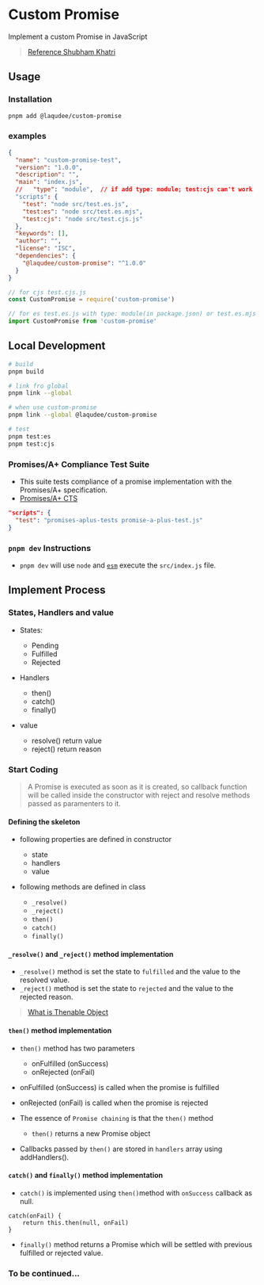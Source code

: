 # Custom Promise

Implement a custom Promise in JavaScript

> [Reference Shubham Khatri](https://medium.com/nerd-for-tech/implement-your-own-promises-in-javascript-68ddaa6a5409)

## Usage

### Installation

```sh
pnpm add @laqudee/custom-promise
```

### examples

```json
{
  "name": "custom-promise-test",
  "version": "1.0.0",
  "description": "",
  "main": "index.js",
  //   "type": "module",  // if add type: module; test:cjs can't work
  "scripts": {
    "test": "node src/test.es.js",
    "test:es": "node src/test.es.mjs",
    "test:cjs": "node src/test.cjs.js"
  },
  "keywords": [],
  "author": "",
  "license": "ISC",
  "dependencies": {
    "@laqudee/custom-promise": "^1.0.0"
  }
}
```

```js
// for cjs test.cjs.js
const CustomPromise = require('custom-promise')

// for es test.es.js with type: module(in package.json) or test.es.mjs
import CustomPromise from 'custom-promise'
```

## Local Development

```sh
# build
pnpm build
```

```sh
# link fro global
pnpm link --global

# when use custom-promise
pnpm link --global @laqudee/custom-promise

# test
pnpm test:es
pnpm test:cjs
```

### Promises/A+ Compliance Test Suite

- This suite tests compliance of a promise implementation with the Promises/A+ specification.
- [Promises/A+ CTS](https://github.com/promises-aplus/promises-tests/blob/master/README.md)

```json
"scripts": {
  "test": "promises-aplus-tests promise-a-plus-test.js"
}

```

### `pnpm dev` Instructions

- `pnpm dev` will use `node` and [`esm`](https://www.npmjs.com/package/esm) execute the `src/index.js` file.

## Implement Process

### States, Handlers and value

- States:

  - Pending
  - Fulfilled
  - Rejected

- Handlers

  - then()
  - catch()
  - finally()

- value
  - resolve() return value
  - reject() return reason

### Start Coding

> A Promise is executed as soon as it is created, so callback function will be called inside the constructor with reject and resolve methods passed as paramenters to it.

#### Defining the skeleton

- following properties are defined in constructor

  - state
  - handlers
  - value

- following methods are defined in class
  - `_resolve()`
  - `_reject()`
  - `then()`
  - `catch()`
  - `finally()`

#### `_resolve()` and `_reject()` method implementation

- `_resolve()` method is set the state to `fulfilled` and the value to the resolved value.
- `_reject()` method is set the state to `rejected` and the value to the rejected reason.

> [What is Thenable Object](https://developer.mozilla.org/en-US/docs/Web/JavaScript/Reference/Global_Objects/Promise#thenables)

#### `then()` method implementation

- `then()` method has two parameters

  - onFulfilled (onSuccess)
  - onRejected (onFail)

- onFulfilled (onSuccess) is called when the promise is fulfilled
- onRejected (onFail) is called when the promise is rejected

- The essence of `Promise chaining` is that the `then()` method

  - `then()` returns a new Promise object

- Callbacks passed by `then()` are stored in `handlers` array using addHandlers().

#### `catch()` and `finally()` method implementation

- `catch()` is implemented using `then()`method with `onSuccess` callback as null.

```
catch(onFail) {
    return this.then(null, onFail)
}
```

- `finally()` method returns a Promise which will be settled with previous fulfilled or rejected value.

### To be continued...
